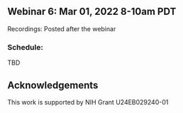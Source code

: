 
## Webinar 6: Mar 01, 2022 8-10am PDT

Recordings: Posted after the webinar  


### Schedule:
TBD

## Acknowledgements
This work is supported by NIH Grant U24EB029240-01
